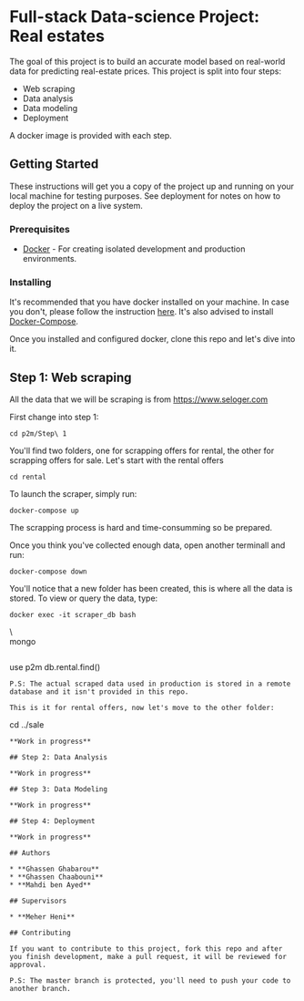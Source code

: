# Full-stack Data-science Project: Real estates

The goal of this project is to build an accurate model based on real-world data for predicting real-estate prices.
This project is split into four steps:
* Web scraping
* Data analysis
* Data modeling
* Deployment

A docker image is provided with each step.

## Getting Started

These instructions will get you a copy of the project up and running on your local machine for  testing purposes. See deployment for notes on how to deploy the project on a live system.

### Prerequisites

* [Docker](https://www.docker.com/) - For creating isolated development and production environments.

### Installing

It's recommended that you have docker installed on your machine. In case you don't, please follow the instruction [here](https://docs.docker.com/install/).
It's also advised to install [Docker-Compose](https://docs.docker.com/compose/install/).

Once you installed and configured docker, clone this repo and let's dive into it.

## Step 1: Web scraping

All the data that we will be scraping is from https://www.seloger.com

First change into step 1:
```
cd p2m/Step\ 1
```
You'll find two folders, one for scrapping offers for rental, the other for scrapping offers for sale.
Let's start with the rental offers
```
cd rental
```
To launch the scraper, simply run:
```
docker-compose up
```
The scrapping process is hard and time-consumming so be prepared.

Once you think you've collected enough data, open another terminall and run:
```
docker-compose down
```
You'll notice that a new folder has been created, this is where all the data is stored.
To view or query the data, type:
```
docker exec -it scraper_db bash
```
\\\
mongo
```
```
use p2m
db.rental.find()
```
P.S: The actual scraped data used in production is stored in a remote database and it isn't provided in this repo.

This is it for rental offers, now let's move to the other folder:
```
cd ../sale
```
**Work in progress**

## Step 2: Data Analysis

**Work in progress**

## Step 3: Data Modeling

**Work in progress**

## Step 4: Deployment

**Work in progress**

## Authors

* **Ghassen Ghabarou**
* **Ghassen Chaabouni**
* **Mahdi ben Ayed**

## Supervisors

* **Meher Heni**

## Contributing

If you want to contribute to this project, fork this repo and after you finish development, make a pull request, it will be reviewed for approval.

P.S: The master branch is protected, you'll need to push your code to another branch.
